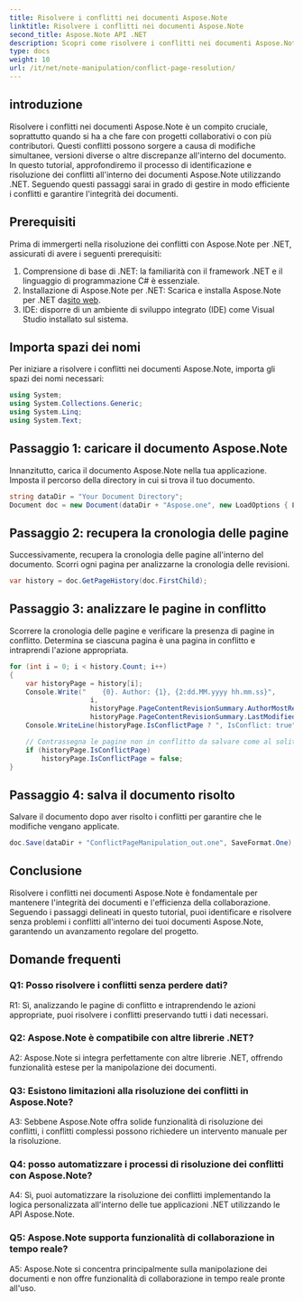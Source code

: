 ```yaml
---
title: Risolvere i conflitti nei documenti Aspose.Note
linktitle: Risolvere i conflitti nei documenti Aspose.Note
second_title: Aspose.Note API .NET
description: Scopri come risolvere i conflitti nei documenti Aspose.Note utilizzando .NET. Guida passo passo per una risoluzione efficiente dei conflitti.
type: docs
weight: 10
url: /it/net/note-manipulation/conflict-page-resolution/
---
```

## introduzione

Risolvere i conflitti nei documenti Aspose.Note è un compito cruciale, soprattutto quando si ha a che fare con progetti collaborativi o con più contributori. Questi conflitti possono sorgere a causa di modifiche simultanee, versioni diverse o altre discrepanze all'interno del documento. In questo tutorial, approfondiremo il processo di identificazione e risoluzione dei conflitti all'interno dei documenti Aspose.Note utilizzando .NET. Seguendo questi passaggi sarai in grado di gestire in modo efficiente i conflitti e garantire l'integrità dei documenti.

## Prerequisiti

Prima di immergerti nella risoluzione dei conflitti con Aspose.Note per .NET, assicurati di avere i seguenti prerequisiti:

1. Comprensione di base di .NET: la familiarità con il framework .NET e il linguaggio di programmazione C# è essenziale.
2.  Installazione di Aspose.Note per .NET: Scarica e installa Aspose.Note per .NET da[sito web](https://releases.aspose.com/note/net/).
3. IDE: disporre di un ambiente di sviluppo integrato (IDE) come Visual Studio installato sul sistema.

## Importa spazi dei nomi

Per iniziare a risolvere i conflitti nei documenti Aspose.Note, importa gli spazi dei nomi necessari:

```csharp
using System;
using System.Collections.Generic;
using System.Linq;
using System.Text;
```

## Passaggio 1: caricare il documento Aspose.Note

Innanzitutto, carica il documento Aspose.Note nella tua applicazione. Imposta il percorso della directory in cui si trova il tuo documento.

```csharp
string dataDir = "Your Document Directory";
Document doc = new Document(dataDir + "Aspose.one", new LoadOptions { LoadHistory = true });
```

## Passaggio 2: recupera la cronologia delle pagine

Successivamente, recupera la cronologia delle pagine all'interno del documento. Scorri ogni pagina per analizzarne la cronologia delle revisioni.

```csharp
var history = doc.GetPageHistory(doc.FirstChild);
```

## Passaggio 3: analizzare le pagine in conflitto

Scorrere la cronologia delle pagine e verificare la presenza di pagine in conflitto. Determina se ciascuna pagina è una pagina in conflitto e intraprendi l'azione appropriata.

```csharp
for (int i = 0; i < history.Count; i++)
{
    var historyPage = history[i];
    Console.Write("    {0}. Author: {1}, {2:dd.MM.yyyy hh.mm.ss}",
                    i,
                    historyPage.PageContentRevisionSummary.AuthorMostRecent,
                    historyPage.PageContentRevisionSummary.LastModifiedTime);
    Console.WriteLine(historyPage.IsConflictPage ? ", IsConflict: true" : string.Empty);

    // Contrassegna le pagine non in conflitto da salvare come al solito nella cronologia
    if (historyPage.IsConflictPage)
        historyPage.IsConflictPage = false;
}
```

## Passaggio 4: salva il documento risolto

Salvare il documento dopo aver risolto i conflitti per garantire che le modifiche vengano applicate.

```csharp
doc.Save(dataDir + "ConflictPageManipulation_out.one", SaveFormat.One);
```

## Conclusione

Risolvere i conflitti nei documenti Aspose.Note è fondamentale per mantenere l'integrità dei documenti e l'efficienza della collaborazione. Seguendo i passaggi delineati in questo tutorial, puoi identificare e risolvere senza problemi i conflitti all'interno dei tuoi documenti Aspose.Note, garantendo un avanzamento regolare del progetto.

## Domande frequenti

### Q1: Posso risolvere i conflitti senza perdere dati?

R1: Sì, analizzando le pagine di conflitto e intraprendendo le azioni appropriate, puoi risolvere i conflitti preservando tutti i dati necessari.

### Q2: Aspose.Note è compatibile con altre librerie .NET?

A2: Aspose.Note si integra perfettamente con altre librerie .NET, offrendo funzionalità estese per la manipolazione dei documenti.

### Q3: Esistono limitazioni alla risoluzione dei conflitti in Aspose.Note?

A3: Sebbene Aspose.Note offra solide funzionalità di risoluzione dei conflitti, i conflitti complessi possono richiedere un intervento manuale per la risoluzione.

### Q4: posso automatizzare i processi di risoluzione dei conflitti con Aspose.Note?

A4: Sì, puoi automatizzare la risoluzione dei conflitti implementando la logica personalizzata all'interno delle tue applicazioni .NET utilizzando le API Aspose.Note.

### Q5: Aspose.Note supporta funzionalità di collaborazione in tempo reale?

A5: Aspose.Note si concentra principalmente sulla manipolazione dei documenti e non offre funzionalità di collaborazione in tempo reale pronte all'uso.